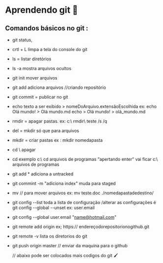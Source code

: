 # Aprendendo git :cactus:

##  Comandos básicos no git :

* git status, 

* crtl + L limpa a tela do console do git 

* ls = listar diretórios

* ls -a mostra arquivos ocultos

* git init mover arquivos 

* git add adiciona arquivos //criando repositório

* git commit = publicar no git

* echo  texto a ser exibido > nomeDoArquivo.extensãoEscolhida ex:  echo Olá mundo! > Olá mundo.md
   echo > Olá mundo! > olá_mundo.md
   
* rmdir = apagar pastas. ex: c:\ rmdir\ teste  /s   /q

* del = mkdir só que para arquivos

* mkdir = criar pastas ex : mkdir  nomedapasta

* cd \ apagar  

* cd exemplo c:\  cd  arquivos de programas "apertando enter"  vai ficar c:\ arquivos de programas

* git add *  adiciona a untracked 

* git commint -m "adiciona index" muda para staged

* mv  // para mover arquivos ex: mv  teste.doc ./nomedapastadedestino/

* git config  --list toda a lista de configuração  /alterar as configurações é git config --global --unset ex: user.email

* git config --global user.email "name@hotmail.com" 

* git remote add origin  ex; https:// endereçodorepositorionogithub.git

* git remote  -v lista os diretorios do git

* git push origin master // enviar da maquina para o github

   // abaixo pode ser colocados mais codigos do git :paintbrush:  



